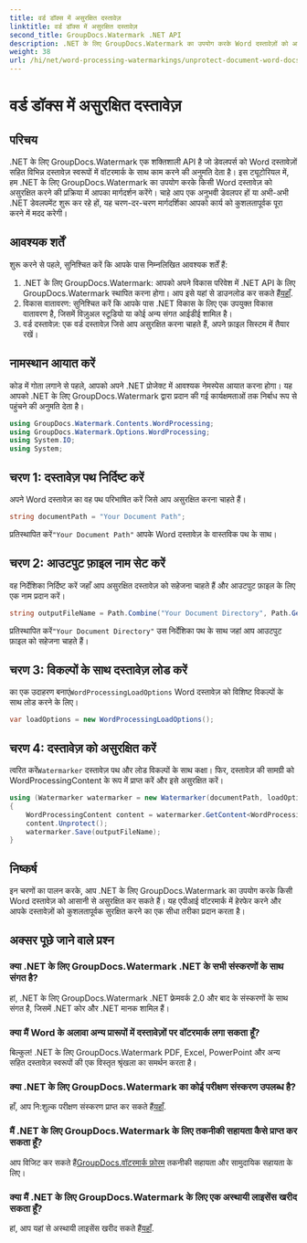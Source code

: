 ```yaml
---
title: वर्ड डॉक्स में असुरक्षित दस्तावेज़
linktitle: वर्ड डॉक्स में असुरक्षित दस्तावेज़
second_title: GroupDocs.Watermark .NET API
description: .NET के लिए GroupDocs.Watermark का उपयोग करके Word दस्तावेज़ों को आसानी से असुरक्षित करना सीखें। हमारे चरण-दर-चरण मार्गदर्शिका का पालन करें.
weight: 38
url: /hi/net/word-processing-watermarkings/unprotect-document-word-docs/
---
```


# वर्ड डॉक्स में असुरक्षित दस्तावेज़

## परिचय
.NET के लिए GroupDocs.Watermark एक शक्तिशाली API है जो डेवलपर्स को Word दस्तावेज़ों सहित विभिन्न दस्तावेज़ स्वरूपों में वॉटरमार्क के साथ काम करने की अनुमति देता है। इस ट्यूटोरियल में, हम .NET के लिए GroupDocs.Watermark का उपयोग करके किसी Word दस्तावेज़ को असुरक्षित करने की प्रक्रिया में आपका मार्गदर्शन करेंगे। चाहे आप एक अनुभवी डेवलपर हों या अभी-अभी .NET डेवलपमेंट शुरू कर रहे हों, यह चरण-दर-चरण मार्गदर्शिका आपको कार्य को कुशलतापूर्वक पूरा करने में मदद करेगी।
## आवश्यक शर्तें
शुरू करने से पहले, सुनिश्चित करें कि आपके पास निम्नलिखित आवश्यक शर्तें हैं:
1.  .NET के लिए GroupDocs.Watermark: आपको अपने विकास परिवेश में .NET API के लिए GroupDocs.Watermark स्थापित करना होगा। आप इसे यहां से डाउनलोड कर सकते हैं[यहाँ](https://releases.groupdocs.com/Watermark/net/).
2. विकास वातावरण: सुनिश्चित करें कि आपके पास .NET विकास के लिए एक उपयुक्त विकास वातावरण है, जिसमें विज़ुअल स्टूडियो या कोई अन्य संगत आईडीई शामिल है।
3. वर्ड दस्तावेज़: एक वर्ड दस्तावेज़ जिसे आप असुरक्षित करना चाहते हैं, अपने फ़ाइल सिस्टम में तैयार रखें।

## नामस्थान आयात करें
कोड में गोता लगाने से पहले, आपको अपने .NET प्रोजेक्ट में आवश्यक नेमस्पेस आयात करना होगा। यह आपको .NET के लिए GroupDocs.Watermark द्वारा प्रदान की गई कार्यक्षमताओं तक निर्बाध रूप से पहुंचने की अनुमति देता है।
```csharp
using GroupDocs.Watermark.Contents.WordProcessing;
using GroupDocs.Watermark.Options.WordProcessing;
using System.IO;
using System;
```
## चरण 1: दस्तावेज़ पथ निर्दिष्ट करें
अपने Word दस्तावेज़ का वह पथ परिभाषित करें जिसे आप असुरक्षित करना चाहते हैं।
```csharp
string documentPath = "Your Document Path";
```
 प्रतिस्थापित करें`"Your Document Path"` आपके Word दस्तावेज़ के वास्तविक पथ के साथ।
## चरण 2: आउटपुट फ़ाइल नाम सेट करें
वह निर्देशिका निर्दिष्ट करें जहाँ आप असुरक्षित दस्तावेज़ को सहेजना चाहते हैं और आउटपुट फ़ाइल के लिए एक नाम प्रदान करें।
```csharp
string outputFileName = Path.Combine("Your Document Directory", Path.GetFileName(documentPath));
```
 प्रतिस्थापित करें`"Your Document Directory"` उस निर्देशिका पथ के साथ जहां आप आउटपुट फ़ाइल को सहेजना चाहते हैं।
## चरण 3: विकल्पों के साथ दस्तावेज़ लोड करें
 का एक उदाहरण बनाएं`WordProcessingLoadOptions` Word दस्तावेज़ को विशिष्ट विकल्पों के साथ लोड करने के लिए।
```csharp
var loadOptions = new WordProcessingLoadOptions();
```
## चरण 4: दस्तावेज़ को असुरक्षित करें
 त्वरित करें`Watermarker` दस्तावेज़ पथ और लोड विकल्पों के साथ कक्षा। फिर, दस्तावेज़ की सामग्री को WordProcessingContent के रूप में प्राप्त करें और इसे असुरक्षित करें।
```csharp
using (Watermarker watermarker = new Watermarker(documentPath, loadOptions))
{
    WordProcessingContent content = watermarker.GetContent<WordProcessingContent>();
    content.Unprotect();
    watermarker.Save(outputFileName);
}
```

## निष्कर्ष
इन चरणों का पालन करके, आप .NET के लिए GroupDocs.Watermark का उपयोग करके किसी Word दस्तावेज़ को आसानी से असुरक्षित कर सकते हैं। यह एपीआई वॉटरमार्क में हेरफेर करने और आपके दस्तावेज़ों को कुशलतापूर्वक सुरक्षित करने का एक सीधा तरीका प्रदान करता है।
## अक्सर पूछे जाने वाले प्रश्न
### क्या .NET के लिए GroupDocs.Watermark .NET के सभी संस्करणों के साथ संगत है?
हां, .NET के लिए GroupDocs.Watermark .NET फ्रेमवर्क 2.0 और बाद के संस्करणों के साथ संगत है, जिसमें .NET कोर और .NET मानक शामिल हैं।
### क्या मैं Word के अलावा अन्य प्रारूपों में दस्तावेज़ों पर वॉटरमार्क लगा सकता हूँ?
बिल्कुल! .NET के लिए GroupDocs.Watermark PDF, Excel, PowerPoint और अन्य सहित दस्तावेज़ स्वरूपों की एक विस्तृत श्रृंखला का समर्थन करता है।
### क्या .NET के लिए GroupDocs.Watermark का कोई परीक्षण संस्करण उपलब्ध है?
 हाँ, आप नि:शुल्क परीक्षण संस्करण प्राप्त कर सकते हैं[यहाँ](https://releases.groupdocs.com/).
### मैं .NET के लिए GroupDocs.Watermark के लिए तकनीकी सहायता कैसे प्राप्त कर सकता हूँ?
 आप विजिट कर सकते हैं[GroupDocs.वॉटरमार्क फ़ोरम](https://forum.groupdocs.com/c/watermark/19) तकनीकी सहायता और सामुदायिक सहायता के लिए।
### क्या मैं .NET के लिए GroupDocs.Watermark के लिए एक अस्थायी लाइसेंस खरीद सकता हूँ?
 हां, आप यहां से अस्थायी लाइसेंस खरीद सकते हैं[यहाँ](https://purchase.groupdocs.com/temporary-license/).